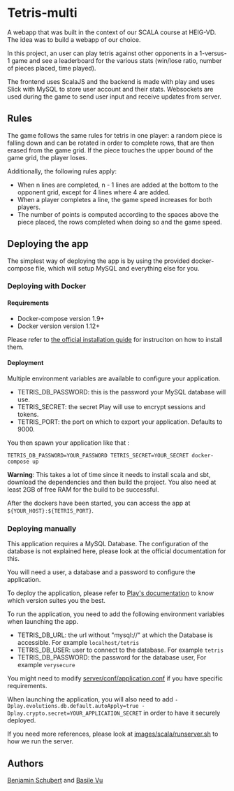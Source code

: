 # Tetris-multi
A webapp that was built in the context of our SCALA course at HEIG-VD. The idea was to build a webapp of our choice. 

In this project, an user can play tetris against other opponents in a 1-versus-1 game and see a leaderboard for the various stats (win/lose ratio, number of pieces placed, time played).

The frontend uses ScalaJS and the backend is made with play and uses Slick with MySQL to store user account and their stats. Websockets are used during the game to send user input and receive updates from server.

## Rules
The game follows the same rules for tetris in one player: a random piece is falling down and can be rotated in order to complete rows, that are then erased from the game grid. If the piece touches the upper bound of the game grid, the player loses.

Additionally, the following rules apply:
- When n lines are completed, n - 1 lines are added at the bottom to the opponent grid, except for 4 lines where 4 are added.
- When a player completes a line, the game speed increases for both players.
- The number of points is computed according to the spaces above the piece placed, the rows completed when doing so and the game speed.

## Deploying the app

The simplest way of deploying the app is by using the provided docker-compose file, which
will setup MySQL and everything else for you.


### Deploying with Docker

#### Requirements
- Docker-compose version 1.9+
- Docker version version 1.12+

Please refer to [the official installation guide](https://docs.docker.com/engine/installation/) for instruciton on how to install them.

#### Deployment

Multiple environment variables are available to configure your application.

- TETRIS_DB_PASSWORD: this is the password your MySQL database will use.
- TETRIS_SECRET: the secret Play will use to encrypt sessions and tokens.
- TETRIS_PORT: the port on which to export your application. Defaults to 9000.


You then spawn your application like that : 

    TETRIS_DB_PASSWORD=YOUR_PASSWORD TETRIS_SECRET=YOUR_SECRET docker-compose up

**Warning**: This takes a lot of time since it needs to install scala and sbt, download the dependencies and then build the project. You also need at least 2GB of free RAM for the build to be successful.

After the dockers have been started, you can access the app at `${YOUR_HOST}:${TETRIS_PORT}`.

### Deploying manually

This application requires a MySQL Database. The configuration of the database is not 
explained here, please look at the official documentation for this.

You will need a user, a database and a password to configure the application.


To deploy the application, please refer to [Play's documentation](https://www.playframework.com/documentation/2.5.x/Production)
to know which version suites you the best.

To run the application, you need to add the following environment variables when
launching the app.

- TETRIS_DB_URL: the url without "mysql://" at which the Database is accessible. For example `localhost/tetris`
- TETRIS_DB_USER: user to connect to the database. For example `tetris`
- TETRIS_DB_PASSWORD: the password for the database user, For example `verysecure`

You might need to modify [server/conf/application.conf](server/conf/application.conf) if you have specific requirements.

When launching the application, you will also need to add 
`-Dplay.evolutions.db.default.autoApply=true -Dplay.crypto.secret=YOUR_APPLICATION_SECRET` in order to have it securely
deployed.

If you need more references, please look at [images/scala/runserver.sh](images/scala/runserver.sh) to how we run the server.
## Authors
[Benjamin Schubert](https://github.com/BenjaminSchubert/) and [Basile Vu](https://github.com/Flagoul/)
